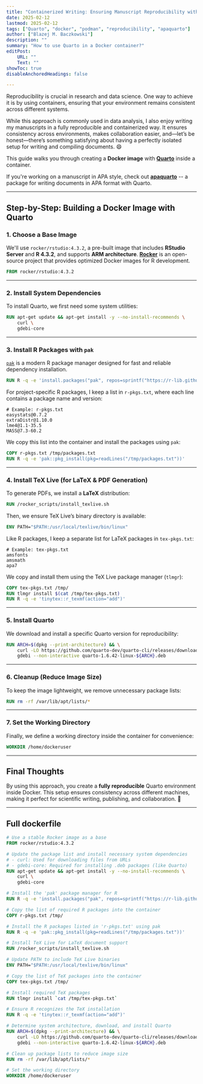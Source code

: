 ```yaml
---
title: "Containerized Writing: Ensuring Manuscript Reproducibility with Quarto & Docker" 
date: 2025-02-12
lastmod: 2025-02-12
tags: ["Quarto", "docker", "podman", "reproducibility", "apaquarto"]
author: ["Blazej M. Baczkowski"]
description: ""
summary: "How to use Quarto in a Docker container?"
editPost:
    URL: ""
    Text: ""
showToc: true
disableAnchoredHeadings: false

---
```


Reproducibility is crucial in research and data science. One way to achieve it is by using containers, ensuring that your environment remains consistent across different systems.  

While this approach is commonly used in data analysis, I also enjoy writing my manuscripts in a fully reproducible and containerized way. It ensures consistency across environments, makes collaboration easier, and—let’s be honest—there’s something satisfying about having a perfectly isolated setup for writing and compiling documents. 😄

This guide walks you through creating a **Docker image** with [**Quarto**](https://quarto.org/) inside a container.  

If you're working on a manuscript in APA style, check out [**apaquarto**](https://wjschne.github.io/apaquarto/) -- a package for writing documents in APA format with Quarto.

---

## **Step-by-Step: Building a Docker Image with Quarto**  

### **1. Choose a Base Image**  

We'll use `rocker/rstudio:4.3.2`, a pre-built image that includes **RStudio Server** and **R 4.3.2**, and supports **ARM architecture**.
[**Rocker**](https://rocker-project.org/) is an open-source project that provides optimized Docker images for R development.  

```dockerfile
FROM rocker/rstudio:4.3.2
```

---

### **2. Install System Dependencies**  

To install Quarto, we first need some system utilities:  

```dockerfile
RUN apt-get update && apt-get install -y --no-install-recommends \
    curl \
    gdebi-core
```

---

### **3. Install R Packages with `pak`**  

[`pak`](https://pak.r-lib.org/) is a modern R package manager designed for fast and reliable dependency installation.  

```dockerfile
RUN R -q -e 'install.packages("pak", repos=sprintf("https://r-lib.github.io/p/pak/stable/%s/%s/%s", .Platform$pkgType, R.Version()$os, R.Version()$arch))'
```

For project-specific R packages, I keep a list in `r-pkgs.txt`, where each line contains a package name and version:  

```plain
# Example: r-pkgs.txt  
easystats@0.7.2  
extraDistr@1.10.0  
lme4@1.1-35.5  
MASS@7.3-60.2  
```

We copy this list into the container and install the packages using `pak`:  

```dockerfile
COPY r-pkgs.txt /tmp/packages.txt  
RUN R -q -e 'pak::pkg_install(pkg=readLines("/tmp/packages.txt"))'
```

---

### **4. Install TeX Live (for LaTeX & PDF Generation)**  

To generate PDFs, we install a **LaTeX** distribution:  

```dockerfile
RUN /rocker_scripts/install_texlive.sh
```

Then, we ensure TeX Live’s binary directory is available:  

```dockerfile
ENV PATH="$PATH:/usr/local/texlive/bin/linux"
```

Like R packages, I keep a separate list for LaTeX packages in `tex-pkgs.txt`:  

```plain
# Example: tex-pkgs.txt  
amsfonts  
amsmath  
apa7  
```

We copy and install them using the TeX Live package manager (`tlmgr`):  

```dockerfile
COPY tex-pkgs.txt /tmp/  
RUN tlmgr install $(cat /tmp/tex-pkgs.txt)  
RUN R -q -e 'tinytex::r_texmf(action="add")'
```

---

### **5. Install Quarto**  

We download and install a specific Quarto version for reproducibility:  

```dockerfile
RUN ARCH=$(dpkg --print-architecture) && \
    curl -LO https://github.com/quarto-dev/quarto-cli/releases/download/v1.6.42/quarto-1.6.42-linux-${ARCH}.deb && \
    gdebi --non-interactive quarto-1.6.42-linux-${ARCH}.deb
```

---

### **6. Cleanup (Reduce Image Size)**  

To keep the image lightweight, we remove unnecessary package lists:  

```dockerfile
RUN rm -rf /var/lib/apt/lists/*
```

---

### **7. Set the Working Directory**  

Finally, we define a working directory inside the container for convenience:  

```dockerfile
WORKDIR /home/dockeruser
```  

---

## **Final Thoughts**  

By using this approach, you create a **fully reproducible** Quarto environment inside Docker. This setup ensures consistency across different machines, making it perfect for scientific writing, publishing, and collaboration. 🚀  

---


## **Full dockerfile**

```dockerfile
# Use a stable Rocker image as a base
FROM rocker/rstudio:4.3.2

# Update the package list and install necessary system dependencies
# - curl: Used for downloading files from URLs
# - gdebi-core: Required for installing .deb packages (like Quarto)
RUN apt-get update && apt-get install -y --no-install-recommends \
    curl \
    gdebi-core

# Install the 'pak' package manager for R
RUN R -q -e 'install.packages("pak", repos=sprintf("https://r-lib.github.io/p/pak/stable/%s/%s/%s", .Platform$pkgType, R.Version()$os, R.Version()$arch))'

# Copy the list of required R packages into the container
COPY r-pkgs.txt /tmp/

# Install the R packages listed in 'r-pkgs.txt' using pak
RUN R -q -e 'pak::pkg_install(pkg=readLines("/tmp/packages.txt"))'

# Install TeX Live for LaTeX document support
RUN /rocker_scripts/install_texlive.sh

# Update PATH to include TeX Live binaries
ENV PATH="$PATH:/usr/local/texlive/bin/linux"

# Copy the list of TeX packages into the container
COPY tex-pkgs.txt /tmp/

# Install required TeX packages
RUN tlmgr install `cat /tmp/tex-pkgs.txt`

# Ensure R recognizes the TeX installation
RUN R -q -e 'tinytex::r_texmf(action="add")'

# Determine system architecture, download, and install Quarto
RUN ARCH=$(dpkg --print-architecture) && \
    curl -LO https://github.com/quarto-dev/quarto-cli/releases/download/v1.6.42/quarto-1.6.42-linux-${ARCH}.deb && \
    gdebi --non-interactive quarto-1.6.42-linux-${ARCH}.deb

# Clean up package lists to reduce image size
RUN rm -rf /var/lib/apt/lists/* 

# Set the working directory
WORKDIR /home/dockeruser
```





